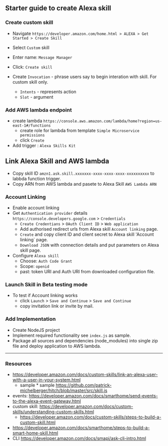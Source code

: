 ## Starter guide to create Alexa skill

### Create custom skill
* Navigate `https://developer.amazon.com/home.html > ALEXA > Get Started > Create Skill`
* Select `Custom` skill
* Enter name: `Message Manager`
* Click: `Create skill`

* Create `Invocation`  - phrase users say to begin interation with skill. For custom skill only.
  * `Intents` - represents action
  * `Slot` -  argument

### Add AWS lambda endpoint
* create lambda `https://console.aws.amazon.com/lambda/home?region=us-east-1#/functions`
  * create role for lambda from template `Simple Microservice permissions`
  * click `Create`
* Add trigger : `Alexa Skills Kit`

## Link Alexa Skill and AWS lambda
* Copy skill ID `amzn1.ask.skill.xxxxxxx-xxxx-xxxx-xxxx-xxxxxxxxxx` to labbda function trigger.
* Copy ARN from AWS lambda and pasete to Alexa Skill `AWS Lambda ARN`

### Account Linking
* Enable account linking
* Get `Authentication provider` details `https://console.developers.google.com` > `Credentials`
  * `Create Credentians` > `OAuth Client ID` > `Web application`
  * Add authorised redirect urls from Alexa skill `Account linking` page.
  * `Create`  and copy client ID and client secret to Alexa skill 'Account linking` page.
  * `Download JSON` with connection details and put parameters on Alexa skill page.
* Configure `Alexa skill`
  * Choose: `Auth Code Grant`
  * Scope: `openid`
  * past: token URI  and Auth URI from downloaded configuration file.

### Launch Skill in Beta testing mode
* To test if Account linking works 
  * click `Launch` > `Save and Continue` > `Save and Continue`
  * copy invitation link or invite by mail.

### Add Implementation
* Create NodeJS project 
* Implement required functionality see `index.js` as sample.
* Package all sources and dependencies (node_modules) into single zip file and deploy application to AWS lambda.



----
### Resources
* https://developer.amazon.com/docs/custom-skills/link-an-alexa-user-with-a-user-in-your-system.html 
  * sample * sample https://github.com/patrick-michelberger/hitch/blob/master/src/skill.js
* events: https://developer.amazon.com/docs/smarthome/send-events-to-the-alexa-event-gateway.html
* custom skill: https://developer.amazon.com/docs/custom-skills/understanding-custom-skills.html
  * https://developer.amazon.com/docs/custom-skills/steps-to-build-a-custom-skill.html
* https://developer.amazon.com/docs/smarthome/steps-to-build-a-smart-home-skill.html 
* CLI https://developer.amazon.com/docs/smapi/ask-cli-intro.html
